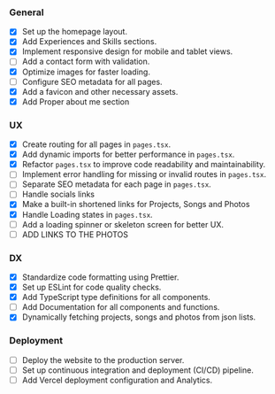 ### General

- [x] Set up the homepage layout.
- [x] Add Experiences and Skills sections.
- [x] Implement responsive design for mobile and tablet views.
- [ ] Add a contact form with validation.
- [x] Optimize images for faster loading.
- [ ] Configure SEO metadata for all pages.
- [x] Add a favicon and other necessary assets.
- [x] Add Proper about me section

### UX

- [x] Create routing for all pages in `pages.tsx`.
- [x] Add dynamic imports for better performance in `pages.tsx`.
- [x] Refactor `pages.tsx` to improve code readability and maintainability.
- [ ] Implement error handling for missing or invalid routes in `pages.tsx`.
- [ ] Separate SEO metadata for each page in `pages.tsx`.
- [ ] Handle socials links
- [x] Make a built-in shortened links for Projects, Songs and Photos
- [x] Handle Loading states in `pages.tsx`.
- [ ] Add a loading spinner or skeleton screen for better UX.
- [ ] ADD LINKS TO THE PHOTOS

### DX

- [x] Standardize code formatting using Prettier.
- [x] Set up ESLint for code quality checks.
- [x] Add TypeScript type definitions for all components.
- [ ] Add Documentation for all components and functions.
- [x] Dynamically fetching projects, songs and photos from json lists.

### Deployment

- [ ] Deploy the website to the production server.
- [ ] Set up continuous integration and deployment (CI/CD) pipeline.
- [ ] Add Vercel deployment configuration and Analytics.
